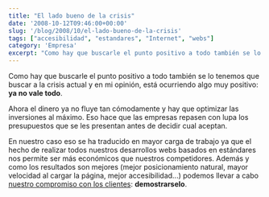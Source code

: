 ```yaml
---
title: "El lado bueno de la crisis"
date: '2008-10-12T09:46:00+00:00'
slug: '/blog/2008/10/el-lado-bueno-de-la-crisis'
tags: ["accesibilidad", "estandares", "Internet", "webs"]
category: 'Empresa'
excerpt: "Como hay que buscarle el punto positivo a todo también se lo tenemos que buscar a la crisis actual y en mi opinión, está ocurriendo algo muy positivo: **ya no vale todo**.Ahora el dinero ya no fluye ..."
---
```

Como hay que buscarle el punto positivo a todo también se lo tenemos que buscar a la crisis actual y en mi opinión, está ocurriendo algo muy positivo: **ya no vale todo**.

Ahora el dinero ya no fluye tan cómodamente y hay que optimizar las inversiones al máximo. Eso hace que las empresas repasen con lupa los presupuestos que se les presentan antes de decidir cual aceptan.

En nuestro caso eso se ha traducido en mayor carga de trabajo ya que el hecho de realizar todos nuestros desarrollos webs basados en estándares nos permite ser más económicos que nuestros competidores. Además y como los resultados son mejores (mejor posicionamiento natural, mayor velocidad al cargar la página, mejor accesibilidad...) podemos llevar a cabo [nuestro compromiso con los clientes](http://www.informatica32.es/creacion-y-mantenimiento-web/ "resultados demostrables"): **demostrarselo**.

